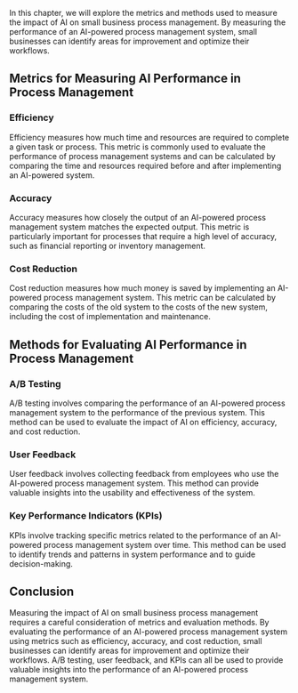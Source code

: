 
In this chapter, we will explore the metrics and methods used to measure the impact of AI on small business process management. By measuring the performance of an AI-powered process management system, small businesses can identify areas for improvement and optimize their workflows.

Metrics for Measuring AI Performance in Process Management
----------------------------------------------------------

### Efficiency

Efficiency measures how much time and resources are required to complete a given task or process. This metric is commonly used to evaluate the performance of process management systems and can be calculated by comparing the time and resources required before and after implementing an AI-powered system.

### Accuracy

Accuracy measures how closely the output of an AI-powered process management system matches the expected output. This metric is particularly important for processes that require a high level of accuracy, such as financial reporting or inventory management.

### Cost Reduction

Cost reduction measures how much money is saved by implementing an AI-powered process management system. This metric can be calculated by comparing the costs of the old system to the costs of the new system, including the cost of implementation and maintenance.

Methods for Evaluating AI Performance in Process Management
-----------------------------------------------------------

### A/B Testing

A/B testing involves comparing the performance of an AI-powered process management system to the performance of the previous system. This method can be used to evaluate the impact of AI on efficiency, accuracy, and cost reduction.

### User Feedback

User feedback involves collecting feedback from employees who use the AI-powered process management system. This method can provide valuable insights into the usability and effectiveness of the system.

### Key Performance Indicators (KPIs)

KPIs involve tracking specific metrics related to the performance of an AI-powered process management system over time. This method can be used to identify trends and patterns in system performance and to guide decision-making.

Conclusion
----------

Measuring the impact of AI on small business process management requires a careful consideration of metrics and evaluation methods. By evaluating the performance of an AI-powered process management system using metrics such as efficiency, accuracy, and cost reduction, small businesses can identify areas for improvement and optimize their workflows. A/B testing, user feedback, and KPIs can all be used to provide valuable insights into the performance of an AI-powered process management system.
